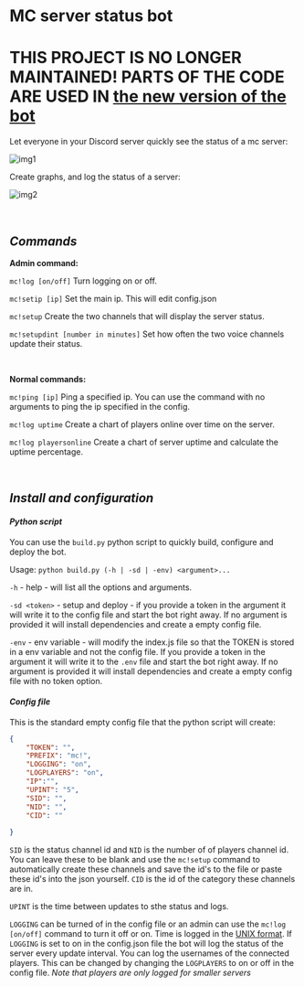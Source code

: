 # MC server status bot
# THIS PROJECT IS NO LONGER MAINTAINED! PARTS OF THE CODE ARE USED IN [the new version of the bot](https://github.com/cappig/MC-status-bot)

Let everyone in your Discord server quickly see the status of a mc server:

![img1](https://i.ibb.co/kQ05Pjx/example1.png)

Create graphs, and log the status of a server:

![img2](https://i.ibb.co/grR1NY9/chartex.png)

<br>

## *Commands*
**Admin command:**

`mc!log [on/off]` Turn logging on or off. 

`mc!setip [ip]` Set the main ip. This will edit config.json

`mc!setup` Create the two channels that will display the server status.

`mc!setupdint [number in minutes]` Set how often the two voice channels update their status.

<br>

**Normal commands:**

`mc!ping [ip]` Ping a specified ip. You can use the command with no arguments to ping the ip specified in the config.

`mc!log uptime` Create a chart of players online over time on the server.

`mc!log playersonline` Create a chart of server uptime and calculate the uptime percentage.

<br>

## *Install and configuration*
#### *Python script*
You can use the `build.py` python script to quickly build, configure and deploy the bot.

Usage: `python build.py (-h | -sd | -env) <argument>...`

`-h` - help - will list all the options and arguments.

`-sd <token>`  - setup and deploy - if you provide a token in the argument it will write it to the config file and start the bot right away. If no argument is provided it will install dependencies and create a empty config file.

`-env` - env variable - will modify the index.js file so that the TOKEN is stored in a env variable and not the config file. If you provide a token in the argument it will write it to the `.env` file and start the bot right away. If no argument is provided it will install dependencies and create a empty config file with no token option.

#### *Config file*
This is the standard empty config file that the python script will create:
```json
{
    "TOKEN": "",
    "PREFIX": "mc!",
    "LOGGING": "on",
    "LOGPLAYERS": "on",
    "IP":"",
    "UPINT": "5",
    "SID": "",
    "NID": "",
    "CID": ""
   
}
```
`SID` is the status channel id and `NID` is the number of of players channel id. You can leave these to be blank and use the `mc!setup` command to automatically create these channels and save the id's to the file or paste these id's into the json yourself. `CID` is the id of the category these channels are in.

`UPINT` is the time between updates to sthe status and logs.

`LOGGING` can be turned of in the config file or an admin can use the `mc!log [on/off]` command to turn it off or on. Time is logged in the [UNIX format](https://en.wikipedia.org/wiki/Unix_time). If `LOGGING` is set to on in the config.json file the bot will log the status of the server every update interval. You can log the usernames of the connected players. This can be changed by changing the `LOGPLAYERS` to on or off in the config file. *Note that players are only logged for smaller servers*
